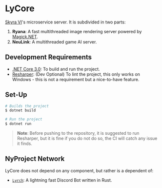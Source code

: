 # LyCore

[Skyra VI]'s microservice server. It is subdivided in two parts:

1. **Ryana**: A fast multithreaded image rendering server powered by [Magick.NET].
1. **NeuLink**: A multithreaded game AI server.

[Skyra VI]: https://github.com/kyranet/lyrch
[Magick.NET]: https://github.com/dlemstra/Magick.NET

## Development Requirements

- [.NET Core 3.0]: To build and run the project.
- [Resharper]: (Dev Optional) To lint the project, this only works on Windows - this is not a requirement but a
nice-to-have feature.

[.NET Core 3.0]: https://dotnet.microsoft.com/download/dotnet-core/3.0
[Resharper]: https://www.jetbrains.com/resharper/

## Set-Up

```bash
# Builds the project
$ dotnet build

# Run the project
$ dotnet run
```

> **Note**: Before pushing to the repository, it is suggested to run Resharper, but it is fine if you do not do so, the
CI will catch any issue it finds.

## NyProject Network

LyCore does not depend on any component, but rather is a dependent of:

- [`Lyrch`]: A lightning fast Discord Bot written in Rust.

[`Lyrch`]: https://github.com/kyranet/Lyrch
